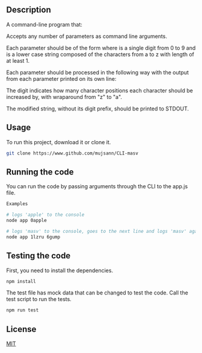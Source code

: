 ## Description
A command-line program that:

Accepts any number of parameters as command line arguments.

Each parameter should be of the form <number><string> where <number> is a single digit from 0 to 9 and <string> is a lower case string composed of the characters from a to z with length of at least 1.

Each parameter should be processed in the following way with the output from each parameter printed on its own line:

The digit indicates how many character positions each character should be increased by, with wraparound from "z" to "a".

The modified string, without its digit prefix, should be printed to STDOUT.


## Usage

To run this project, download it or clone it. 

```bash
git clone https://www.github.com/mujsann/CLI-masv
```

## Running the code

You can run the code by passing arguments through the CLI to the app.js file.

```bash
Examples

# logs 'apple' to the console
node app 0apple

# logs 'masv' to the console, goes to the next line and logs 'masv' again
node app 1lzru 6gump

```

## Testing the code
First, you need to install the dependencies. 

```bash
npm install
```
The test file has mock data that can be changed to test the code. Call the test script to run the tests.  

``` bash
npm run test
```


## License
[MIT](https://choosealicense.com/licenses/mit/)
